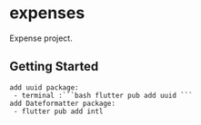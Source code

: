 # expenses

Expense project.

## Getting Started

    add uuid package:
     - terminal :```bash flutter pub add uuid ```
    add Dateformatter package:
     - flutter pub add intl

